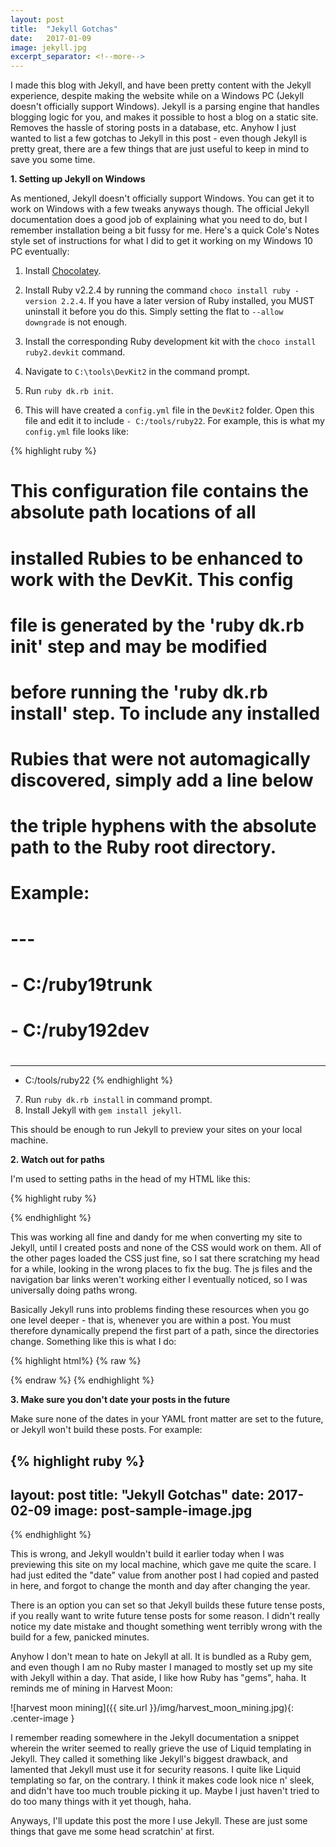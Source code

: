 ```yaml
---
layout: post
title:  "Jekyll Gotchas"
date:   2017-01-09 
image: jekyll.jpg 
excerpt_separator: <!--more-->
---
```


I made this blog with Jekyll, and have been pretty content with the Jekyll experience, despite making the website while on a Windows PC (Jekyll doesn't officially support Windows). Jekyll is a parsing engine that handles blogging logic for you, and makes it possible to host a blog on a static site. Removes the hassle of storing posts in a database, etc. Anyhow I just wanted to list a few gotchas to Jekyll <!--more--> in this post - even though Jekyll is pretty great, there are a few things that are just useful to keep in mind to save you some time.

**1. Setting up Jekyll on Windows**

As mentioned, Jekyll doesn't officially support Windows. You can get it to work on Windows with a few tweaks anyways though. The official Jekyll documentation does a good job of explaining what you need to do, but I remember installation being a bit fussy for me. Here's a quick Cole's Notes style set of instructions for what I did to get it working on my Windows 10 PC eventually:

1) Install [Chocolatey][chocolatey-link].

2) Install Ruby v2.2.4 by running the command `choco install ruby -version 2.2.4`. If you have a later version of Ruby installed, you MUST uninstall it before you do this. Simply setting the flat to `--allow downgrade` is not enough.

3) Install the corresponding Ruby development kit with the `choco install ruby2.devkit` command.

4) Navigate to `C:\tools\DevKit2` in the command prompt.

5) Run `ruby dk.rb init`.

6) This will have created a `config.yml` file in the `DevKit2` folder. Open this file and edit it to include `- C:/tools/ruby22`. For example, this is what my `config.yml` file looks like:

{% highlight ruby %}
# This configuration file contains the absolute path locations of all
# installed Rubies to be enhanced to work with the DevKit. This config
# file is generated by the 'ruby dk.rb init' step and may be modified
# before running the 'ruby dk.rb install' step. To include any installed
# Rubies that were not automagically discovered, simply add a line below
# the triple hyphens with the absolute path to the Ruby root directory.
#
# Example:
#
# ---
# - C:/ruby19trunk
# - C:/ruby192dev
#
---
- C:/tools/ruby22
{% endhighlight %}

7) Run `ruby dk.rb install` in command prompt.
8) Install Jekyll with `gem install jekyll`.

This should be enough to run Jekyll to preview your sites on your local machine.

**2. Watch out for paths**

I'm used to setting paths in the head of my HTML like this:

{% highlight ruby %}
<head>
  <link href="/css/main.css" rel="stylesheet">
 </head> 
{% endhighlight %}

This was working all fine and dandy for me when converting my site to Jekyll, until I created posts and none of the CSS would work on them. All of the other pages loaded the CSS just fine, so I sat there scratching my head for a while, looking in the wrong places to fix the bug. The js files and the navigation bar links weren't working either I eventually noticed, so I was universally doing paths wrong.

Basically Jekyll runs into problems finding these resources when you go one level deeper - that is, whenever you are within a post. You must therefore dynamically prepend the first part of a path, since the directories change. Something like this is what I do:

{% highlight html%}
{% raw %}
<head>
  <link href="{{ "/css/main.css" | prepend: site.url }}" rel="stylesheet">
 </head> 
{% endraw %}
{% endhighlight %}

**3. Make sure you don't date your posts in the future**

Make sure none of the dates in your YAML front matter are set to the future, or Jekyll won't build these posts. For example:

{% highlight ruby %}
---
layout: post
title:  "Jekyll Gotchas"
date:   2017-02-09 
image: post-sample-image.jpg 
---
{% endhighlight %}

This is wrong, and Jekyll wouldn't build it earlier today when I was previewing this site on my local machine, which gave me quite the scare. I had just edited the "date" value from another post I had copied and pasted in here, and forgot to change the month and day after changing the year.

There is an option you can set so that Jekyll builds these future tense posts, if you really want to write future tense posts for some reason. I didn't really notice my date mistake and thought something went terribly wrong with the build for a few, panicked minutes.

Anyhow I don't mean to hate on Jekyll at all. It is bundled as a Ruby gem, and even though I am no Ruby master I managed to mostly set up my site with Jekyll within a day. That aside, I like how Ruby has "gems", haha. It reminds me of mining in Harvest Moon:

![harvest moon mining]({{ site.url }}/img/harvest_moon_mining.jpg){: .center-image }

I remember reading somewhere in the Jekyll documentation a snippet wherein the writer seemed to really grieve the use of Liquid templating in Jekyll. They called it something like Jekyll's biggest drawback, and lamented that Jekyll must use it for security reasons. I quite like Liquid templating so far, on the contrary. I think it makes code look nice n' sleek, and didn't have too much trouble picking it up. Maybe I just haven't tried to do too many things with it yet though, haha.

Anyways, I'll update this post the more I use Jekyll. These are just some things that gave me some head scratchin' at first.


[chocolatey-link]: https://chocolatey.org/install